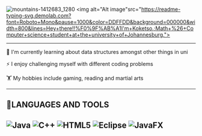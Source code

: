 ![mountains-1412683_1280](https://github.com/user-attachments/assets/02390db5-a500-433b-95bd-0b5fbf29f1ec)
<picture>
  <source media="(prefers-color-scheme: dark)" srcset="https://readme-typing-svg.demolab.com?font=Roboto+Mono&pause=1000&color=DDFFDD&width=800&lines=Hey+there!!%F0%9F%AB%A1I'm+Koketso.;Math+%26+Computer+science+student+at+the+university+of+Johannesburg.">
  <source media="(prefers-color-scheme: light)" srcset="https://readme-typing-svg.demolab.com?font=Roboto+Mono&pause=1000&color=DDFFDD&background=000000&width=800&lines=Hey+there!!%F0%9F%AB%A1I'm+Koketso.;Math+%26+Computer+science+student+at+the+university+of+Johannesburg.">
  <img alt="Alt image"src="https://readme-typing-svg.demolab.com?font=Roboto+Mono&pause=1000&color=DDFFDD&background=000000&width=800&lines=Hey+there!!%F0%9F%AB%A1I'm+Koketso.;Math+%26+Computer+science+student+at+the+university+of+Johannesburg.">
</picture>

---
🚀 I'm currently learning about data structures amongst other things in uni

⚡ I enjoy challenging myself with different coding problems

🏋️ My hobbies include gaming, reading and martial arts

---
## 🔧LANGUAGES AND TOOLS
![Java](https://img.shields.io/badge/java-%23ED8B00.svg?style=for-the-badge&logo=openjdk&logoColor=white)
![C++](https://img.shields.io/badge/c++-%2300599C.svg?style=for-the-badge&logo=c%2B%2B&logoColor=white)
![HTML5](https://img.shields.io/badge/html5-%23E34F26.svg?style=for-the-badge&logo=html5&logoColor=white)
![Eclipse](https://img.shields.io/badge/Eclipse-FE7A16.svg?style=for-the-badge&logo=Eclipse&logoColor=white)
![JavaFX](https://img.shields.io/badge/javafx-%23FF0000.svg?style=for-the-badge&logo=javafx&logoColor=white)
---
